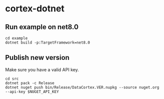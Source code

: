 # cortex-dotnet

## Run example on net8.0

```
cd example
dotnet build -p:TargetFramework=net8.0
```

## Publish new version

Make sure you have a valid API key.

```
cd src
dotnet pack -c Release
dotnet nuget push bin/Release/DataCortex.VER.nupkg --source nuget.org --api-key $NUGET_API_KEY
```

